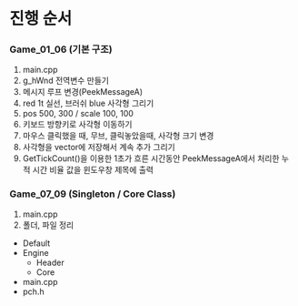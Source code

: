 # 진행 순서

### Game_01_06 (기본 구조)
  1. main.cpp
  2. g_hWnd 전역변수 만들기
  3. 메시지 루프 변경(PeekMessageA)
  4. red 1t 실선, 브러쉬 blue 사각형 그리기
  5. pos  500, 300 / scale 100, 100
  6. 키보드 방향키로 사각형 이동하기
  7. 마우스 클릭했을 때, 무브, 클릭놓았을때, 사각형 크기 변경
  8. 사각형을 vector에 저장해서 계속 추가 그리기
  9. GetTickCount()을 이용한 1초가 흐른 시간동안 PeekMessageA에서 처리한 누적 시간 비율 값을 윈도우창 제목에 출력

### Game_07_09 (Singleton / Core Class)
1. main.cpp
2. 폴더, 파일 정리
  - Default
  - Engine
    - Header
    - Core
  - main.cpp
  - pch.h
